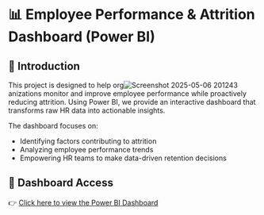 # 📊 Employee Performance & Attrition Dashboard (Power BI)

 

## 🧠 Introduction

This project is designed to help org![Screenshot 2025-05-06 201243](https://github.com/user-attachments/assets/895117a7-83ea-4737-8d12-33a101192c0b)
anizations monitor and improve employee performance while proactively reducing attrition. Using Power BI, we provide an interactive dashboard that transforms raw HR data into actionable insights.

The dashboard focuses on:
- Identifying factors contributing to attrition
- Analyzing employee performance trends
- Empowering HR teams to make data-driven retention decisions

## 🔗 Dashboard Access

👉 [Click here to view the Power BI Dashboard](https://app.powerbi.com/groups/me/reports/0dd6ef9b-f0a1-4f23-9086-0df0ea14bde6/e2eaf1c0e0e74a1227e3?experience=power-bi)

 

